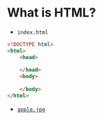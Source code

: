 # What is HTML?

- `index.html`

```html
<!DOCTYPE html>
<html>
    <head>
    
    </head>
    <body>
    
    </body>
</html>
```

- [`apple.jpg`](https://upload.wikimedia.org/wikipedia/commons/thumb/1/15/Red_Apple.jpg/265px-Red_Apple.jpg)
